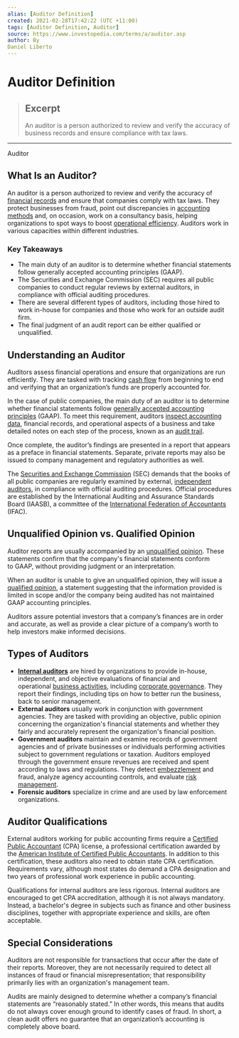 ```yaml
---
alias: [Auditor Definition]
created: 2021-02-28T17:42:22 (UTC +11:00)
tags: [Auditor Definition, Auditor]
source: https://www.investopedia.com/terms/a/auditor.asp
author: By
Daniel Liberto
---
```


# Auditor Definition

> ## Excerpt
> An auditor is a person authorized to review and verify the accuracy of business records and ensure compliance with tax laws.

---

Auditor
## What Is an Auditor?

An auditor is a person authorized to review and verify the accuracy of [financial records](https://www.investopedia.com/terms/a/accounting-records.asp) and ensure that companies comply with tax laws. They protect businesses from fraud, point out discrepancies in [accounting methods](https://www.investopedia.com/terms/a/accountingmethod.asp) and, on occasion, work on a consultancy basis, helping organizations to spot ways to boost [operational efficiency](https://www.investopedia.com/terms/o/operationalefficiency.asp). Auditors work in various capacities within different industries.

### Key Takeaways

-   The main duty of an auditor is to determine whether financial statements follow generally accepted accounting principles (GAAP).
-   The Securities and Exchange Commission (SEC) requires all public companies to conduct regular reviews by external auditors, in compliance with official auditing procedures.
-   There are several different types of auditors, including those hired to work in-house for companies and those who work for an outside audit firm.
-   The final judgment of an audit report can be either qualified or unqualified.

## Understanding an Auditor

Auditors assess financial operations and ensure that organizations are run efficiently. They are tasked with tracking [cash flow](https://www.investopedia.com/terms/c/cashflow.asp) from beginning to end and verifying that an organization’s funds are properly accounted for.

In the case of public companies, the main duty of an auditor is to determine whether financial statements follow [generally accepted accounting principles](https://www.investopedia.com/terms/g/gaap.asp) (GAAP). To meet this requirement, auditors [inspect accounting data](https://www.investopedia.com/terms/a/account-analysis.asp), financial records, and operational aspects of a business and take detailed notes on each step of the process, known as an [audit trail](https://www.investopedia.com/terms/a/audittrail.asp).

Once complete, the auditor’s findings are presented in a report that appears as a preface in financial statements. Separate, private reports may also be issued to company management and regulatory authorities as well.

The [Securities and Exchange Commission](https://www.investopedia.com/terms/s/sec.asp) (SEC) demands that the books of all public companies are regularly examined by external, [independent auditors](https://www.investopedia.com/terms/i/independentauditor.asp), in compliance with official auditing procedures. Official procedures are established by the International Auditing and Assurance Standards Board (IAASB), a committee of the [International Federation of Accountants](https://www.investopedia.com/terms/i/international-federation-of-accountants.asp) (IFAC). 

## Unqualified Opinion vs. Qualified Opinion

Auditor reports are usually accompanied by an [unqualified opinion](https://www.investopedia.com/terms/u/unqualified-opinion.asp). These statements confirm that the company's financial statements conform to GAAP, without providing judgment or an interpretation.

When an auditor is unable to give an unqualified opinion, they will issue a [qualified opinion](https://www.investopedia.com/terms/q/qualifiedopinion.asp), a statement suggesting that the information provided is limited in scope and/or the company being audited has not maintained GAAP accounting principles. 

Auditors assure potential investors that a company’s finances are in order and accurate, as well as provide a clear picture of a company’s worth to help investors make informed decisions.

## Types of Auditors

-   **[Internal auditors](https://www.investopedia.com/terms/i/internalauditor.asp)** are hired by organizations to provide in-house, independent, and objective evaluations of financial and operational [business activities](https://www.investopedia.com/terms/b/business-activities.asp), including [corporate governance](https://www.investopedia.com/terms/c/corporategovernance.asp). They report their findings, including tips on how to better run the business, back to senior management.
-   **External auditors** usually work in conjunction with government agencies. They are tasked with providing an objective, public opinion concerning the organization's financial statements and whether they fairly and accurately represent the organization's financial position.
-   **Government auditors** maintain and examine records of government agencies and of private businesses or individuals performing activities subject to government regulations or taxation. Auditors employed through the government ensure revenues are received and spent according to laws and regulations. They detect [embezzlement](https://www.investopedia.com/terms/e/embezzlement.asp) and fraud, analyze agency accounting controls, and evaluate [risk management](https://www.investopedia.com/terms/r/riskmanagement.asp).
-   **Forensic auditors** specialize in crime and are used by law enforcement organizations.

## Auditor Qualifications

External auditors working for public accounting firms require a [Certified Public Accountant](https://www.investopedia.com/terms/c/cpa.asp) (CPA) license, a professional certification awarded by the [American Institute of Certified Public Accountants](https://www.investopedia.com/terms/a/american-institute-of-certified-public-accountants.asp). In addition to this certification, these auditors also need to obtain state CPA certification. Requirements vary, although most states do demand a CPA designation and two years of professional work experience in public accounting.

Qualifications for internal auditors are less rigorous. Internal auditors are encouraged to get CPA accreditation, although it is not always mandatory. Instead, a bachelor's degree in subjects such as finance and other business disciplines, together with appropriate experience and skills, are often acceptable.

## Special Considerations

Auditors are not responsible for transactions that occur after the date of their reports. Moreover, they are not necessarily required to detect all instances of fraud or financial misrepresentation; that responsibility primarily lies with an organization's management team.

Audits are mainly designed to determine whether a company’s financial statements are “reasonably stated.” In other words, this means that audits do not always cover enough ground to identify cases of fraud. In short, a clean audit offers no guarantee that an organization’s accounting is completely above board.
